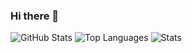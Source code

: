 ### Hi there 👋

![GitHub Stats](https://github-readme-stats.vercel.app/api?username=hosseinmh1&show_icons=true&&line_height=40)
![Top Languages](https://github-readme-stats.vercel.app/api/top-langs/?username=hosseinmh1&show_icons=true)
![Stats](https://github-profile-trophy-errir.vercel.app/?username=hosseinmh1&title=Commit,Repositories,Stars,Followers&margin-w=18)
